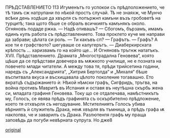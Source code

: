 ﻿ПРѢДСТАВЛЕНИЕТО	113
Игуменътъ го успокои съ прѣдположението, че тѣ тамъ сж натрупани по нѣкой простъ случай. Тѣ не знаяхж, че Мунчо всѣки день ходѣше да хвърля съ попържнп камъни възъ гробоветѣ на турцитѣ; така щото бѣше се обралъ всичкиятъ камънякъ около.
Огняновъ подаде ржка. — Надѣ отивашъ?
— Сбогомъ, бързамъ, имамъ единъ купъ работа съ прѣдставлението. Това проклето куче ме направи да забрави; цѣлата си роль.
— Ти какъвъ сп?
— Графътъ.
— Графъ? А кое ти е графството? шегуваше се калугерътъ.
— Диаберкирската крѣпость ... харизвамъ го на който ще...
И Огняновъ тръгнж нататъкъ.
XVII.
Прѣдставлението.
Драмата „Многострадална Геновева“, която щѣше да се прѣдстави довечера въ мѫжкото училище, не е позната на повечето млади читатели. А между това тя, прѣди трийсетина години, наредъ съ „Александрията“, „Хитрия Бертолда“ и „Михаля“ бѣше въспитвала вкуса и въсхищавала цѣлото поколение тогавашно. Ето вкратцѣ съдържанието ѝ: Нѣкой нѣмски графъ, Сигфридъ, тръгва, на война противъ Мавритѣ въ Испания и оставя въ неутѣшна скърбь жена си, младата графиня Геновева. Току що се отдалечава, намѣстникътъ му, Голосъ, се явява прѣдъ графинята съ оскърбително прѣдложение, което тя отхвърля съ негодувание. Мстителниятъ Голосъ убива вѣрниятъ ѝ служитель Драка, неѭ хвърля въ тъмница, а прѣдъ графа ѭ наклопва, че и заварилъ съ Драка. Разлютенпя графъ му праща заповѣдь да погуби невѣрната супруга. Но дже8

[original](images/132.jpg)